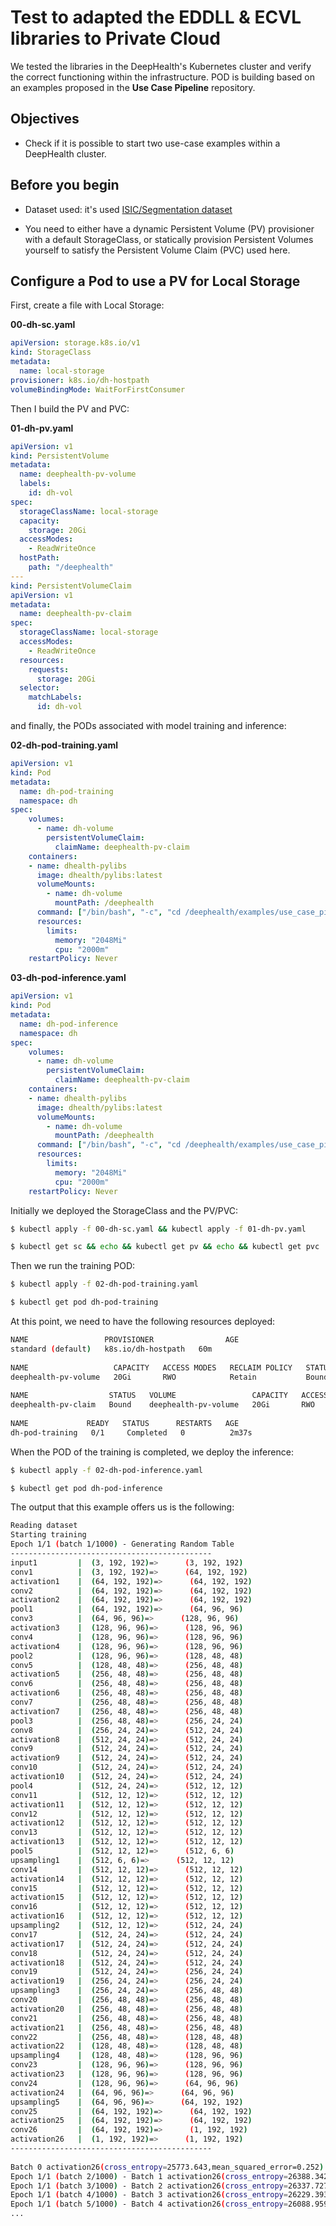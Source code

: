 # Test to adapted the EDDLL & ECVL libraries to Private Cloud

We tested the libraries in the DeepHealth's Kubernetes cluster and verify the correct functioning within the infrastructure. POD is building based on an examples proposed in the **Use Case Pipeline** repository.

## Objectives

- Check if it is possible to start two use-case examples within a DeepHealth cluster.

## Before you begin

- Dataset used: it's used [ISIC/Segmentation dataset](https://github.com/deephealthproject/use_case_pipeline/blob/master/README.md)

- You need to either have a dynamic Persistent Volume (PV) provisioner with a default StorageClass, or statically provision Persistent Volumes yourself to satisfy the Persistent Volume Claim (PVC) used here.

## Configure a Pod to use a PV for Local Storage

First, create a file with Local Storage: 

**00-dh-sc.yaml**
```yaml
apiVersion: storage.k8s.io/v1
kind: StorageClass
metadata:
  name: local-storage
provisioner: k8s.io/dh-hostpath
volumeBindingMode: WaitForFirstConsumer
```

Then I build the PV and PVC:

**01-dh-pv.yaml**
```yaml
apiVersion: v1
kind: PersistentVolume
metadata:
  name: deephealth-pv-volume
  labels:
    id: dh-vol
spec:
  storageClassName: local-storage
  capacity:
    storage: 20Gi
  accessModes:
    - ReadWriteOnce
  hostPath:
    path: "/deephealth"
---
kind: PersistentVolumeClaim
apiVersion: v1
metadata:
  name: deephealth-pv-claim
spec:
  storageClassName: local-storage
  accessModes:
    - ReadWriteOnce
  resources:
    requests:
      storage: 20Gi
  selector:
    matchLabels:
      id: dh-vol
```

and finally, the PODs associated with model training and inference:

**02-dh-pod-training.yaml**
```yaml
apiVersion: v1
kind: Pod
metadata:
  name: dh-pod-training
  namespace: dh
spec:
    volumes:
      - name: dh-volume
        persistentVolumeClaim:
          claimName: deephealth-pv-claim
    containers:
    - name: dhealth-pylibs
      image: dhealth/pylibs:latest
      volumeMounts:
        - name: dh-volume
          mountPath: /deephealth
      command: ["/bin/bash", "-c", "cd /deephealth/examples/use_case_pipeline && python3 skin_lesion_segmentation_training.py '../../dataset/isic_segmentation/isic_segmentation_small.yml' --out-dir '../../outputs' --epochs 1 --batch-size 2 && sleep 5"]
      resources:
        limits:
          memory: "2048Mi"
          cpu: "2000m"
    restartPolicy: Never
```

**03-dh-pod-inference.yaml**
```yaml
apiVersion: v1
kind: Pod
metadata:
  name: dh-pod-inference
  namespace: dh
spec:
    volumes:
      - name: dh-volume
        persistentVolumeClaim:
          claimName: deephealth-pv-claim
    containers:
    - name: dhealth-pylibs
      image: dhealth/pylibs:latest
      volumeMounts:
        - name: dh-volume
          mountPath: /deephealth
      command: ["/bin/bash", "-c", "cd /deephealth/examples/use_case_pipeline && python3 skin_lesion_segmentation_inference.py '../../dataset/isic_segmentation/isic_segmentation.yml' 'isic_segm_checkpoint.bin' --out-dir '../../outputs' --batch-size 2 && sleep 5"]
      resources:
        limits:
          memory: "2048Mi"
          cpu: "2000m"
    restartPolicy: Never
```
Initially we deployed the StorageClass and the PV/PVC:

```bash
$ kubectl apply -f 00-dh-sc.yaml && kubectl apply -f 01-dh-pv.yaml 

$ kubectl get sc && echo && kubectl get pv && echo && kubectl get pvc 
```

Then we run the training POD:

```bash
$ kubectl apply -f 02-dh-pod-training.yaml

$ kubectl get pod dh-pod-training 
```

At this point, we need to have the following resources deployed:

```bash
NAME                 PROVISIONER                AGE
standard (default)   k8s.io/dh-hostpath   60m
 
NAME                   CAPACITY   ACCESS MODES   RECLAIM POLICY   STATUS   CLAIM                         STORAGECLASS   REASON   AGE
deephealth-pv-volume   20Gi       RWO            Retain           Bound    default/deephealth-pv-claim   local-storage           2m42s
 
NAME                  STATUS   VOLUME                 CAPACITY   ACCESS MODES   STORAGECLASS    AGE
deephealth-pv-claim   Bound    deephealth-pv-volume   20Gi       RWO            local-storage   2m42s
 
NAME             READY   STATUS      RESTARTS   AGE
dh-pod-training   0/1     Completed   0          2m37s
```
When the POD of the training is completed, we deploy the inference:

```bash
$ kubectl apply -f 02-dh-pod-inference.yaml

$ kubectl get pod dh-pod-inference
```

The output that this example offers us is the following:
```bash
Reading dataset
Starting training
Epoch 1/1 (batch 1/1000) - Generating Random Table
---------------------------------------------
input1         |  (3, 192, 192)=>      (3, 192, 192)
conv1          |  (3, 192, 192)=>      (64, 192, 192)
activation1    |  (64, 192, 192)=>      (64, 192, 192)
conv2          |  (64, 192, 192)=>      (64, 192, 192)
activation2    |  (64, 192, 192)=>      (64, 192, 192)
pool1          |  (64, 192, 192)=>      (64, 96, 96)
conv3          |  (64, 96, 96)=>      (128, 96, 96)
activation3    |  (128, 96, 96)=>      (128, 96, 96)
conv4          |  (128, 96, 96)=>      (128, 96, 96)
activation4    |  (128, 96, 96)=>      (128, 96, 96)
pool2          |  (128, 96, 96)=>      (128, 48, 48)
conv5          |  (128, 48, 48)=>      (256, 48, 48)
activation5    |  (256, 48, 48)=>      (256, 48, 48)
conv6          |  (256, 48, 48)=>      (256, 48, 48)
activation6    |  (256, 48, 48)=>      (256, 48, 48)
conv7          |  (256, 48, 48)=>      (256, 48, 48)
activation7    |  (256, 48, 48)=>      (256, 48, 48)
pool3          |  (256, 48, 48)=>      (256, 24, 24)
conv8          |  (256, 24, 24)=>      (512, 24, 24)
activation8    |  (512, 24, 24)=>      (512, 24, 24)
conv9          |  (512, 24, 24)=>      (512, 24, 24)
activation9    |  (512, 24, 24)=>      (512, 24, 24)
conv10         |  (512, 24, 24)=>      (512, 24, 24)
activation10   |  (512, 24, 24)=>      (512, 24, 24)
pool4          |  (512, 24, 24)=>      (512, 12, 12)
conv11         |  (512, 12, 12)=>      (512, 12, 12)
activation11   |  (512, 12, 12)=>      (512, 12, 12)
conv12         |  (512, 12, 12)=>      (512, 12, 12)
activation12   |  (512, 12, 12)=>      (512, 12, 12)
conv13         |  (512, 12, 12)=>      (512, 12, 12)
activation13   |  (512, 12, 12)=>      (512, 12, 12)
pool5          |  (512, 12, 12)=>      (512, 6, 6)
upsampling1    |  (512, 6, 6)=>      (512, 12, 12)
conv14         |  (512, 12, 12)=>      (512, 12, 12)
activation14   |  (512, 12, 12)=>      (512, 12, 12)
conv15         |  (512, 12, 12)=>      (512, 12, 12)
activation15   |  (512, 12, 12)=>      (512, 12, 12)
conv16         |  (512, 12, 12)=>      (512, 12, 12)
activation16   |  (512, 12, 12)=>      (512, 12, 12)
upsampling2    |  (512, 12, 12)=>      (512, 24, 24)
conv17         |  (512, 24, 24)=>      (512, 24, 24)
activation17   |  (512, 24, 24)=>      (512, 24, 24)
conv18         |  (512, 24, 24)=>      (512, 24, 24)
activation18   |  (512, 24, 24)=>      (512, 24, 24)
conv19         |  (512, 24, 24)=>      (256, 24, 24)
activation19   |  (256, 24, 24)=>      (256, 24, 24)
upsampling3    |  (256, 24, 24)=>      (256, 48, 48)
conv20         |  (256, 48, 48)=>      (256, 48, 48)
activation20   |  (256, 48, 48)=>      (256, 48, 48)
conv21         |  (256, 48, 48)=>      (256, 48, 48)
activation21   |  (256, 48, 48)=>      (256, 48, 48)
conv22         |  (256, 48, 48)=>      (128, 48, 48)
activation22   |  (128, 48, 48)=>      (128, 48, 48)
upsampling4    |  (128, 48, 48)=>      (128, 96, 96)
conv23         |  (128, 96, 96)=>      (128, 96, 96)
activation23   |  (128, 96, 96)=>      (128, 96, 96)
conv24         |  (128, 96, 96)=>      (64, 96, 96)
activation24   |  (64, 96, 96)=>      (64, 96, 96)
upsampling5    |  (64, 96, 96)=>      (64, 192, 192)
conv25         |  (64, 192, 192)=>      (64, 192, 192)
activation25   |  (64, 192, 192)=>      (64, 192, 192)
conv26         |  (64, 192, 192)=>      (1, 192, 192)
activation26   |  (1, 192, 192)=>      (1, 192, 192)
---------------------------------------------
 
Batch 0 activation26(cross_entropy=25773.643,mean_squared_error=0.252)
Epoch 1/1 (batch 2/1000) - Batch 1 activation26(cross_entropy=26388.342,mean_squared_error=0.261)
Epoch 1/1 (batch 3/1000) - Batch 2 activation26(cross_entropy=26337.727,mean_squared_error=0.260)
Epoch 1/1 (batch 4/1000) - Batch 3 activation26(cross_entropy=26229.393,mean_squared_error=0.259)
Epoch 1/1 (batch 5/1000) - Batch 4 activation26(cross_entropy=26088.959,mean_squared_error=0.257)
...
```
